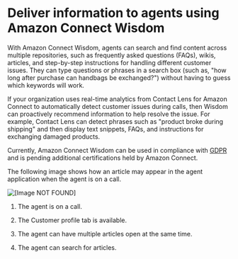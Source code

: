 # Deliver information to agents using Amazon Connect Wisdom<a name="amazon-connect-wisdom"></a>

With Amazon Connect Wisdom, agents can search and find content across multiple repositories, such as frequently asked questions \(FAQs\), wikis, articles, and step\-by\-step instructions for handling different customer issues\. They can type questions or phrases in a search box \(such as, "how long after purchase can handbags be exchanged?"\) without having to guess which keywords will work\.

If your organization uses real\-time analytics from Contact Lens for Amazon Connect to automatically detect customer issues during calls, then Wisdom can proactively recommend information to help resolve the issue\. For example, Contact Lens can detect phrases such as "product broke during shipping" and then display text snippets, FAQs, and instructions for exchanging damaged products\.

Currently, Amazon Connect Wisdom can be used in compliance with [GDPR](http://aws.amazon.com/compliance/gdpr-center) and is pending additional certifications held by Amazon Connect\.

The following image shows how an article may appear in the agent application when the agent is on a call\. 

![\[Image NOT FOUND\]](http://docs.aws.amazon.com/connect/latest/adminguide/images/wisdom-concepts-intro2.png)

1. The agent is on a call\.

1. The Customer profile tab is available\.

1. The agent can have multiple articles open at the same time\.

1. The agent can search for articles\.